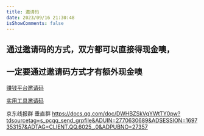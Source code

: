 ```yaml
---
title: 邀请码
date: 2023/09/16 21:30:48
isShowComments: false
---
```


## 通过邀请码的方式，双方都可以直接得现金噢，

## 一定要通过邀请码方式才有额外现金噢

[赚钱平台邀请码](./Platforms.md)

[实用工具邀请码](./Tools.md)

京东线报群 垂直群
https://docs.qq.com/doc/DWHBZSkVqYWtTY0pw?tdsourcetag=s_pcqq_send_grpfile&ADUIN=2770630689&ADSESSION=1697353157&ADTAG=CLIENT.QQ.6025_.0&ADPUBNO=27357

